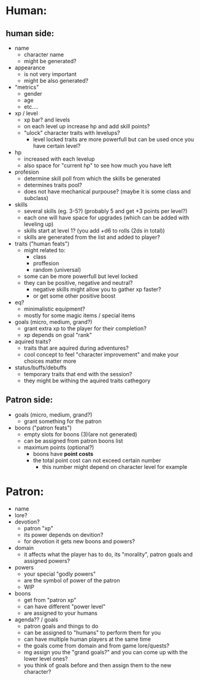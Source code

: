 # Human:
## human side:
- name 
    - character name
    - might be generated?
- appearance
    - is not very important
    - might be also generated?
- "metrics"
    - gender
    - age
    - etc....
- xp / level
    - xp bar? and levels
    - on each level up increase hp and add skill points?
    - "ulock" character traits with levelups?
        - level locked traits are more powerfull but can be used once you have certain level?
- hp
    - increased with each levelup
    - also space for "current hp" to see how much you have left
- profesion 
    - determine skill poll from which the skills be generated
    - determines traits pool?
    - does not have mechanical purpouse? (maybe it is some class and subclass)
- skills
    - several skills (eg. 3-5?) (probably 5 and get +3 points per level?)
    - each one will have space for upgrades (which can be added with leveling up)
    - skills start at level 1? (you add +d6 to rolls (2ds in total))
    - skills are generated from the list and added to player?
- traits ("human feats")
    - might related to:
        - class
        - proffesion
        - random (universal)
    - some can be more powerfull but level locked
    - they can be positive, negative and neutral?
        - negative skills might allow you to gather xp faster?
        - or get some other positive boost
- eq?
    - minimalistic equipment?
    - mostly for some magic items / special items
- goals (micro, medium, grand?)
    - grant extra xp to the player for their completion?
    - xp depends on goal "rank"
- aquired traits?
    - traits that are aquired during adventures?
    - cool concept to feel "character improvement" and make your choices matter more
- status/buffs/debuffs
    - temporary traits that end with the session?
    - they might be withing the aquired traits cathegory
## Patron side:
- goals (micro, medium, grand?)
    - grant something for the patron
- boons ("patron feats")
    - empty slots for boons (3)(are not generated)
    - can be assigned from patron boons list
    - maximum points (optional?)
        - boons have **point costs**
        - the total point cost can not exceed certain number
            - this number might depend on character level for example

# Patron:
- name
- lore?
- devotion?
    - patron "xp"
    - its power depends on devition?
    - for devotion it gets new boons and powers?
- domain
    - it affects what the player has to do, its "morality", patron goals and assigned powers?
- powers
    - your special "godly powers"
    - are the symbol of power of the patron
    - WIP
- boons
    - get from "patron xp"
    - can have different "power level"
    - are assigned to your humans
- agenda?? / goals
    - patron goals and things to do
    - can be assigned to "humans" to perform them for you
    - can have multiple human players at the same time
    - the goals come from domain and from game lore/quests?
    - mg assign you the "grand goals?" and you can come up with the lower level ones?
    - you think of goals before and then assign them to the new character?

# 